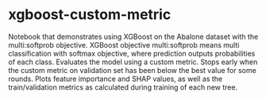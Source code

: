 # xgboost-custom-metric
Notebook that demonstrates using XGBoost on the Abalone dataset with the multi:softprob objective. XGBoost objective multi:softprob means multi classification with softmax objective, where prediction outputs probabilities of each class. Evaluates the model using a custom metric. Stops early when the custom metric on validation set has been below the best value for some rounds. Plots feature importance and SHAP values, as well as the train/validation metrics as calculated during training of each new tree.